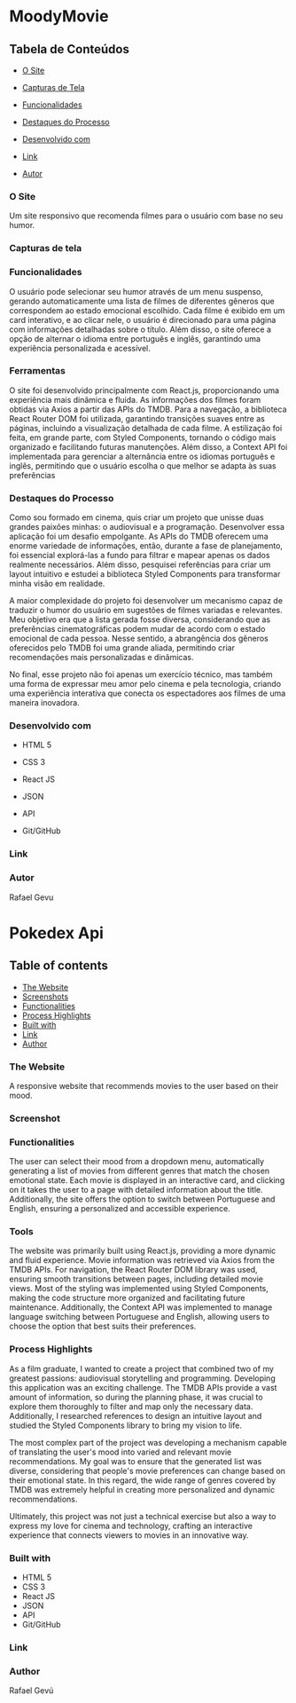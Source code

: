 # MoodyMovie


## Tabela de Conteúdos
 - [O Site](#O-site)
 - [Capturas de Tela](#Capturas-de-tela)
 - [Funcionalidades](#functionalidades)
 - [Destaques do Processo](#Destaques-do-processo)

 - [Desenvolvido com](#Desenvolvido-com)
 - [Link](#Link)
 - [Autor](#Link)

### O Site
Um site responsivo que recomenda filmes para o usuário com base no seu humor.

### Capturas de tela

### Funcionalidades
O usuário pode selecionar seu humor através de um menu suspenso, gerando automaticamente uma lista de filmes de diferentes gêneros que correspondem ao estado emocional escolhido. Cada filme é exibido em um card interativo, e ao clicar nele, o usuário é direcionado para uma página com informações detalhadas sobre o título. Além disso, o site oferece a opção de alternar o idioma entre português e inglês, garantindo uma experiência personalizada e acessível.

### Ferramentas
O site foi desenvolvido principalmente com React.js, proporcionando uma experiência mais dinâmica e fluida. As informações dos filmes foram obtidas via Axios a partir das APIs do TMDB. Para a navegação, a biblioteca React Router DOM foi utilizada, garantindo transições suaves entre as páginas, incluindo a visualização detalhada de cada filme. A estilização foi feita, em grande parte, com Styled Components, tornando o código mais organizado e facilitando futuras manutenções. Além disso, a Context API foi implementada para gerenciar a alternância entre os idiomas português e inglês, permitindo que o usuário escolha o que melhor se adapta às suas preferências

### Destaques do Processo

Como sou formado em cinema, quis criar um projeto que unisse duas grandes paixões minhas: o audiovisual e a programação. Desenvolver essa aplicação foi um desafio empolgante. As APIs do TMDB oferecem uma enorme variedade de informações, então, durante a fase de planejamento, foi essencial explorá-las a fundo para filtrar e mapear apenas os dados realmente necessários. Além disso, pesquisei referências para criar um layout intuitivo e estudei a biblioteca Styled Components para transformar minha visão em realidade.

A maior complexidade do projeto foi desenvolver um mecanismo capaz de traduzir o humor do usuário em sugestões de filmes variadas e relevantes. Meu objetivo era que a lista gerada fosse diversa, considerando que as preferências cinematográficas podem mudar de acordo com o estado emocional de cada pessoa. Nesse sentido, a abrangência dos gêneros oferecidos pelo TMDB foi uma grande aliada, permitindo criar recomendações mais personalizadas e dinâmicas.

No final, esse projeto não foi apenas um exercício técnico, mas também uma forma de expressar meu amor pelo cinema e pela tecnologia, criando uma experiência interativa que conecta os espectadores aos filmes de uma maneira inovadora.

### Desenvolvido com
- HTML 5
- CSS 3

- React JS
- JSON
- API
- Git/GitHub


### Link


### Autor
Rafael Gevu

# Pokedex Api
## Table of contents
  - [The Website](#The-Website)
  - [Screenshots](#screenshots)
  - [Functionalities](#Functionalities)
  - [Process Highlights](#Process-Highlights)
  - [Built with](#built-with)
  - [Link](#Link)
  - [Author](#author)
  
### The Website
A responsive website that recommends movies to the user based on their mood.

### Screenshot


### Functionalities
 The user can select their mood from a dropdown menu, automatically generating a list of movies from different genres that match the chosen emotional state. Each movie is displayed in an interactive card, and clicking on it takes the user to a page with detailed information about the title. Additionally, the site offers the option to switch between Portuguese and English, ensuring a personalized and accessible experience.

### Tools
The website was primarily built using React.js, providing a more dynamic and fluid experience. Movie information was retrieved via Axios from the TMDB APIs. For navigation, the React Router DOM library was used, ensuring smooth transitions between pages, including detailed movie views. Most of the styling was implemented using Styled Components, making the code structure more organized and facilitating future maintenance. Additionally, the Context API was implemented to manage language switching between Portuguese and English, allowing users to choose the option that best suits their preferences.

### Process Highlights
As a film graduate, I wanted to create a project that combined two of my greatest passions: audiovisual storytelling and programming. Developing this application was an exciting challenge. The TMDB APIs provide a vast amount of information, so during the planning phase, it was crucial to explore them thoroughly to filter and map only the necessary data. Additionally, I researched references to design an intuitive layout and studied the Styled Components library to bring my vision to life.

The most complex part of the project was developing a mechanism capable of translating the user's mood into varied and relevant movie recommendations. My goal was to ensure that the generated list was diverse, considering that people's movie preferences can change based on their emotional state. In this regard, the wide range of genres covered by TMDB was extremely helpful in creating more personalized and dynamic recommendations.

Ultimately, this project was not just a technical exercise but also a way to express my love for cinema and technology, crafting an interactive experience that connects viewers to movies in an innovative way.

### Built with
- HTML 5
- CSS 3
- React JS
- JSON
- API
- Git/GitHub

### Link


### Author
Rafael Gevú

